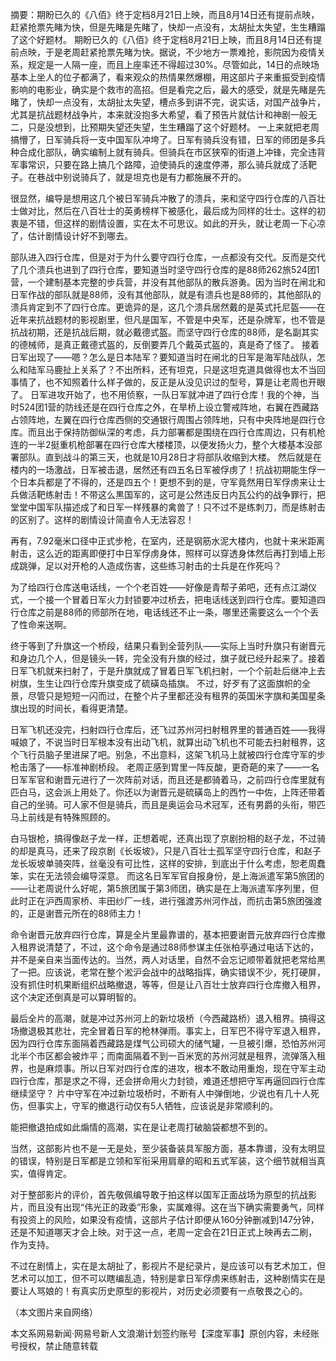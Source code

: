摘要：期盼已久的《八佰》终于定档8月21日上映，而且8月14日还有提前点映，赶紧抢票先睹为快，但是先睹是先睹了，快却一点没有，太胡扯太失望，生生糟蹋了这个好题材。 期盼已久的《八佰》终于定档8月21日上映，而且8月14日还有提前点映，于是老周赶紧抢票先睹为快。据说，不少地方一票难抢，影院因为疫情关系，规定是一人隔一座，而且上座率还不得超过30%。尽管如此，14日的点映场基本上坐人的位子都满了，看来观众的热情果然爆棚，用这部片子来重振受到疫情影响的电影业，确实是个救市的高招。但是看完之后，最大的感受，就是先睹是先睹了，快却一点没有，太胡扯太失望，槽点多到讲不完，说实话，对国产战争片，尤其是抗战题材战争片，本来就没抱多大希望，看了预告片就估计和神剧一般无二，只是没想到，比预期失望还失望，生生糟蹋了这个好题材。 一上来就把老周搞懵了，日军骑兵将一支中国军队冲垮了。日军有骑兵没有错，日军的师团是多兵种合成化部队，确实编制上就有骑兵。但骑兵在市区狭窄的街道上冲锋，完全违背军事常识，只要在路上搞几个路障，迫使骑兵的速度停滞，那么骑兵就成了活靶子。在巷战中别说骑兵了，就是坦克也是有力都施展不开的。

很显然，编导是想用这几个被日军骑兵冲散了的溃兵，来和坚守四行仓库的八百壮士做对比，然后在八百壮士的英勇榜样下被感化，最后成为同样的壮士。这样的初衷是不错，但这样的剧情设置，实在太不可思议。如此的开头，就让老周一下心凉了，估计剧情设计好不到哪去。

部队进入四行仓库，但是对于为什么要守四行仓库，一点都没有交代。反而是交代了几个溃兵也进到了四行仓库，要知道当时坚守四行仓库的是88师262旅524团1营，一个建制基本完整的步兵营，并没有其他部队的散兵游勇。因为当时在闸北和日军作战的部队就是88师，没有其他部队，就是有溃兵也是88师的，其他部队的溃兵肯定到不了四行仓库。更诡异的是，这几个溃兵居然戴的是英式托尼盔——在近年来抗战题材的影视剧里，但凡是国军，不管是中央军，还是杂牌军，也不管是抗战初期，还是抗战后期，就必戴德式盔。而坚守四行仓库的88师，是名副其实的德械师，是真正戴德式盔的，反倒要弄几个戴英式盔的，真是奇了怪了。 接着日军出现了——嗯？怎么是日本陆军？要知道当时在闸北的日军是海军陆战队，怎么和陆军马鹿扯上关系了？不出所料，还有坦克，只是这坦克道具做得也太不当回事情了，也不知照着什么样子做的，反正是从没见识过的型号，算是让老周也开眼了。 日军进攻开始了，也不用侦察，一队日军就冲进了四行仓库！我的个神，当时524团1营的防线还是在四行仓库之外，在旱桥上设立警戒阵地，右翼在西藏路占领阵地，左翼在四行仓库西侧的交通银行周围占领阵地，只有中央阵地是四行仓库。而且出于保持防御纵深的考虑，兵力部署都是围绕在四行仓库周边，只有机枪连的一半2挺重机枪部署在四行仓库大楼楼顶，以便发扬火力，整个大楼基本没部署部队。直到战斗的第三天，也就是10月28日才将部队收缩到大楼。 然后就是在楼内的一场激战，日军被击退，居然还有四五名日军被俘虏了！抗战初期能生俘一个日本兵都是了不得的，还是四五个！更想不到的是，守军竟然用日军俘虏来让士兵做活靶练射击！不带这么黒国军的，这可是公然违反日内瓦公约的战争罪行，把堂堂中国军队描述成了和日军一样残暴的禽兽了！只不过不是练刺刀，而是练射击的区别了。这样的剧情设计简直令人无法容忍！

再有，7.92毫米口径中正式步枪，在室内，还是钢筋水泥大楼内，也就十来米距离射击，这么近的距离即便打中日军俘虏身体，照样可以穿透身体然后再打到墙上形成跳弹，足以对开枪的人造成伤害，这些练习射击的士兵是在作死吗？ 

为了给四行仓库送电话线，一个个老百姓——好像是青帮子弟吧，还有点江湖仪式，一个接一个冒着日军火力封锁要冲过桥去，把电话线送到四行仓库。要知道四行仓库之前是88师的师部所在地，电话线还不止一条，哪里还需要这么一个个丢了性命来送啊。

终于等到了升旗这一个桥段，结果只看到全营列队——实际上当时升旗只有谢晋元和身边几个人，但是镜头一转，完全没有升旗的经过，旗子就已经升起来了。接着日军飞机就来扫射了，于是升旗就成了冒着日军飞机扫射，一个个前赴后继冲上去树旗，生生让四行仓库升旗变成了硫磺岛插旗。 不过，好歹有了这面旗帜的全景，尽管只是短短一闪而过，在整个片子里都还没有租界的英国米字旗和美国星条旗出现的时间长，看得更清楚。

日军飞机还没完，扫射四行仓库后，还飞过苏州河扫射租界里的普通百姓——我得喊娘了，不说当时日军根本没有出动飞机，就算出动飞机也不可能去扫射租界，这个飞行员脑子里进屎了吧。别急，不出意料，这架飞机马上就被四行仓库守军的步枪击落了——标准神剧桥段。 老周正感到胃里一阵反酸，更奇葩的来了——一名日军军官和谢晋元进行了一次阵前对话，而且还是都骑着马，之前四行仓库里就有匹白马，这会派上用处了。你还以为谢晋元是硫磺岛上的西竹一中佐，上阵还带着自己的坐骑。可人家不但是骑兵，而且是奥运会马术冠军，还有男爵的头衔，带匹马上前线是有特殊照顾的。

白马银枪，搞得像赵子龙一样，正想着呢，还真出现了京剧扮相的赵子龙，不过骑的却是真马，还来了段京剧《长坂坡》，只是八百壮士孤军坚守四行仓库，和赵子龙长坂坡单骑突阵，丝毫没有可比性，这样的安排，到底出于什么考虑，恕老周蠢笨，实在无法领会编导深意。 而这名日军军官自报身份，是上海派遣军第5旅团的——让老周说什么好呢，第5旅团属于第3师团，确实是在上海派遣军序列里，但此时正在沪西周家桥、丰田纱厂一线，进行强渡苏州河作战，而抗击第5旅团强渡的，正是谢晋元所在的88师主力！

命令谢晋元放弃四行仓库，算是全片里最靠谱的，基本把要谢晋元放弃四行仓库撤入租界说清楚了，不过，这个命令是通过88师参谋主任张柏亭通过电话下达的，并不是亲自来当面传达的。当然，两人对话里，自然不会忘记顺带着就把老常给黒了一把。应该说，老常在整个淞沪会战中的战略指挥，确实错误不少，死打硬屏，没有抓住时机果断组织战略撤退，等等，但是让八百壮士放弃四行仓库撤入租界，这个决定还倒真是可以算明智的。

最后全片的高潮，就是冲过苏州河上的新垃圾桥（今西藏路桥）退入租界。搞得这场撤退极其悲壮，完全冒着日军的枪林弹雨。事实上，日军巴不得守军退入租界，因为四行仓库东面隔着西藏路是煤气公司硕大的储气罐，一旦被引爆，恐怕苏州河北半个市区都会被炸平；而南面隔着不到一百米宽的苏州河就是租界，流弹落入租界，也是麻烦事。所以日军对四行仓库的进攻，根本不敢动用重炮，现在守军主动四行仓库，那是求之不得，还会拼命用火力封锁，难道还想把守军再逼回四行仓库继续坚守？ 片中守军在冲过新垃圾桥时，不断有人中弹倒地，少说也有几十人死伤，但事实上，守军的撤退行动仅有5人牺牲，应该说是非常顺利的。

能把撤退拍成如此煽情的高潮，实在是让老周打破脑袋都想不到的。

当然，这部影片也不是一无是处，至少装备装具军服方面，基本靠谱，没有太明显的错误，特别是日军都是立领和军衔采用肩章的昭和五式军装，这个细节就相当真实，值得肯定。

对于整部影片的评价，首先敬佩编导敢于拍这样以国军正面战场为原型的抗战影片，而且没有出现“伟光正的政委”形象，实属难得。这在当下确实需要勇气，同样有投资上的风险，如果没有疫情，这部片子估计即便从160分钟删减到147分钟，还是不知道哪天才会上映。对于这一点，老周一定会在21日正式上映再去二刷，作为支持。

不过在剧情上，实在是太胡扯了，影视片不是纪录片，是应该可以有艺术加工，但艺术可以加工，但不可以瞎编乱造，特别是拿日军俘虏来练射击，这种剧情实在是要让人骂娘的！有真实历史原型的影视片，对历史必须要有一点敬畏之心的。

（本文图片来自网络）

本文系网易新闻·网易号新人文浪潮计划签约账号【深度军事】原创内容，未经账号授权，禁止随意转载 
